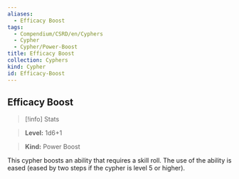 ```yaml
---
aliases:
  - Efficacy Boost
tags:
  - Compendium/CSRD/en/Cyphers
  - Cypher
  - Cypher/Power-Boost
title: Efficacy Boost
collection: Cyphers
kind: Cypher
id: Efficacy-Boost
---
```

## Efficacy Boost    
>[!info] Stats    
> **Level:** 1d6+1    
> **Kind:** Power Boost  
    
This cypher boosts an ability that requires a skill roll. The use of the ability is eased (eased by two steps if the cypher is level 5 or higher).
